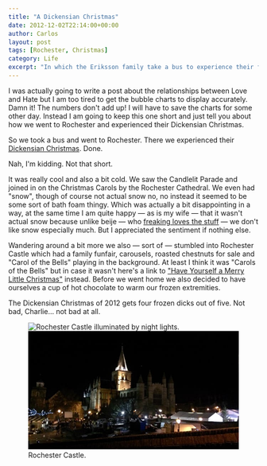 ```yaml
---
title: "A Dickensian Christmas"
date: 2012-12-02T22:14:00+00:00
author: Carlos
layout: post
tags: [Rochester, Christmas]
category: Life
excerpt: "In which the Eriksson family take a bus to experience their first Dickensian Christmas."
---
```

I was actually going to write a post about the relationships between Love and Hate but I am too tired to get the bubble charts to display accurately. Damn it! The numbers don't add up! I will have to save the charts for some other day. Instead I am going to keep this one short and just tell you about how we went to Rochester and experienced their Dickensian Christmas.
 
So we took a bus and went to Rochester. There we experienced their [Dickensian Christmas](http://www.whatsonmedway.co.uk/whats-on-search/dickensian-christmas-2012-p464501). Done.

Nah, I'm kidding. Not that short.

It was really cool and also a bit cold. We saw the Candlelit Parade and joined in on the Christmas Carols by the Rochester Cathedral. We even had "snow", though of course not actual snow no, no instead it seemed to be some sort of bath foam thingy. Which was actually a bit disappointing in a way, at the same time I am quite happy — as is my wife — that it wasn't actual snow because unlike beije — who [freaking loves the stuff](http://www.benjaminhorn.se/post/i-freaking-love-snow/) — we don't like snow especially much. But I appreciated the sentiment if nothing else.

Wandering around a bit more we also — sort of — stumbled into Rochester Castle which had a family funfair, carousels, roasted chestnuts for sale and "Carol of the Bells" playing in the background. At least I think it was "Carols of the Bells" but in case it wasn't here's a link to ["Have Yourself a Merry Little Christmas"](http://youtu.be/wt6Nd8Br50I) instead. Before we went home we also decided to have ourselves a cup of hot chocolate to warm our frozen extremities.

The Dickensian Christmas of 2012 gets four frozen dicks out of five. Not bad, Charlie… not bad at all.

<figure>
    <img class="js-lazy-load" data-original="/assets/posts/2012/12/castle-maybe.jpg" alt="Rochester Castle illuminated by night lights.">
  <noscript>
    <img src="/assets/posts/2012/12/castle-maybe.jpg" alt="Rochester Castle illuminated by night lights.">
  </noscript>
  <figcaption>Rochester Castle.</figcaption>
</figure>